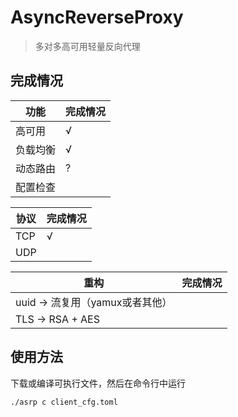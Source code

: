 # AsyncReverseProxy

> 多对多高可用轻量反向代理

## 完成情况

| 功能     | 完成情况 |
| -------- | -------- |
| 高可用   | √        |
| 负载均衡 | √        |
| 动态路由 | ?        |
| 配置检查 |          |

| 协议 | 完成情况 |
| ---- | -------- |
| TCP  | √        |
| UDP  |          |

| 重构                            | 完成情况 |
| ------------------------------- | -------- |
| uuid -> 流复用（yamux或者其他） |          |
| TLS -> RSA + AES                |          |

## 使用方法

下载或编译可执行文件，然后在命令行中运行

```shell
./asrp c client_cfg.toml
```
